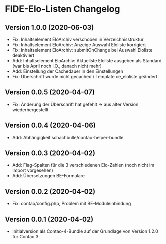 # FIDE-Elo-Listen Changelog

## Version 1.0.0 (2020-06-03)

* Fix: Inhaltselement EloArchiv verschoben in Verzeichnisstruktur
* Fix: Inhaltselement EloArchiv: Anzeige Auswahl Eloliste korrigiert
* Fix: Inhaltselement EloArchiv: submitOnChange bei Auswahl Eloliste deaktiviert
* Add: Inhaltselement EloArchiv: Aktuellste Eloliste ausgeben als Standard (war bis April noch i.O., danach nicht mehr)
* Add: Einstellung der Cachedauer in den Einstellungen
* Fix: Überschrift wurde nicht gecached / Template ce_eloliste geändert

## Version 0.0.5 (2020-04-07)

* Fix: Änderung der Überschrift hat gefehlt -> aus alter Version wiederhergestellt

## Version 0.0.4 (2020-04-06)

* Add: Abhängigkeit schachbulle/contao-helper-bundle

## Version 0.0.3 (2020-04-02)

* Add: Flag-Spalten für die 3 verschiedenen Elo-Zahlen (noch nicht im Import vorgesehen)
* Add: Übersetzungen BE-Formulare

## Version 0.0.2 (2020-04-02)

* Fix: contao/config.php, Problem mit BE-Moduleinbindung

## Version 0.0.1 (2020-04-02)

* Initialversion als Contao-4-Bundle auf der Grundlage von Version 1.2.0 für Contao 3
